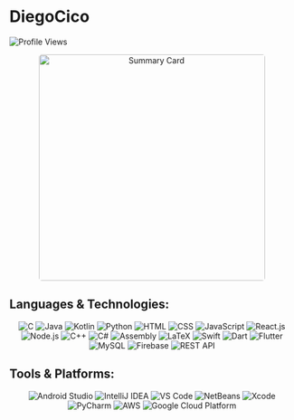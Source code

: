 # DiegoCico

<p align="left"> 
  <img src="https://komarev.com/ghpvc/?username=diegocico&label=Profile%20views&color=0e75b6&style=flat" alt="Profile Views" />
</p>

<div align="center">
  <img src="https://github-profile-summary-cards.vercel.app/api/cards/profile-details?username=DiegoCico&theme=radical" 
       alt="Summary Card" width="400" height="400" style="border-radius: 5px;">
</div>

## Languages & Technologies:
<div align="center">
  
![C](https://img.shields.io/badge/-C-A8B9CC?style=flat&logo=c&logoColor=white)
![Java](https://img.shields.io/badge/-Java-007396?style=flat&logo=java&logoColor=white)
![Kotlin](https://img.shields.io/badge/-Kotlin-0095D5?style=flat&logo=kotlin&logoColor=white)
![Python](https://img.shields.io/badge/-Python-3776AB?style=flat&logo=python&logoColor=white)
![HTML](https://img.shields.io/badge/-HTML5-E34F26?style=flat&logo=html5&logoColor=white)
![CSS](https://img.shields.io/badge/-CSS3-1572B6?style=flat&logo=css3&logoColor=white)
![JavaScript](https://img.shields.io/badge/-JavaScript-F7DF1E?style=flat&logo=javascript&logoColor=black)
![React.js](https://img.shields.io/badge/-React.js-61DAFB?style=flat&logo=react&logoColor=black)
![Node.js](https://img.shields.io/badge/-Node.js-339933?style=flat&logo=node.js&logoColor=white)
![C++](https://img.shields.io/badge/-C++-00599C?style=flat&logo=c%2B%2B&logoColor=white)
![C#](https://img.shields.io/badge/-C%23-239120?style=flat&logo=c-sharp&logoColor=white)
![Assembly](https://img.shields.io/badge/-Assembly-525252?style=flat&logo=ghostery&logoColor=white)
![LaTeX](https://img.shields.io/badge/-LaTeX-008080?style=flat&logo=latex&logoColor=white)
![Swift](https://img.shields.io/badge/-Swift-FA7343?style=flat&logo=swift&logoColor=white)
![Dart](https://img.shields.io/badge/-Dart-0175C2?style=flat&logo=dart&logoColor=white)
![Flutter](https://img.shields.io/badge/-Flutter-02569B?style=flat&logo=flutter&logoColor=white)
![MySQL](https://img.shields.io/badge/-MySQL-4479A1?style=flat&logo=mysql&logoColor=white)
![Firebase](https://img.shields.io/badge/-Firebase-FFCA28?style=flat&logo=firebase&logoColor=black)
![REST API](https://img.shields.io/badge/-REST_API-02569B?style=flat&logo=postman&logoColor=white)

</div>

## Tools & Platforms:
<div align="center">

![Android Studio](https://img.shields.io/badge/-Android%20Studio-3DDC84?style=flat&logo=android-studio&logoColor=white)
![IntelliJ IDEA](https://img.shields.io/badge/-IntelliJ%20IDEA-000000?style=flat&logo=intellij-idea&logoColor=white)
![VS Code](https://img.shields.io/badge/-VS%20Code-007ACC?style=flat&logo=visual-studio-code&logoColor=white)
![NetBeans](https://img.shields.io/badge/-NetBeans-1B6AC6?style=flat&logo=apache-netbeans-ide&logoColor=white)
![Xcode](https://img.shields.io/badge/-Xcode-1575F9?style=flat&logo=xcode&logoColor=white)
![PyCharm](https://img.shields.io/badge/-PyCharm-000000?style=flat&logo=pycharm&logoColor=white)
![AWS](https://img.shields.io/badge/-AWS_Console-232F3E?style=flat&logo=amazon-aws&logoColor=white)
![Google Cloud Platform](https://img.shields.io/badge/-GCP-4285F4?style=flat&logo=google-cloud&logoColor=white)

</div>
